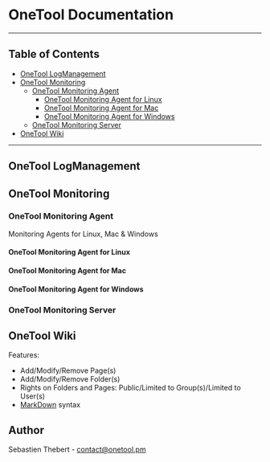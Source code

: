 OneTool Documentation
=====================

-----

## Table of Contents

- [OneTool LogManagement](#onetool-logmanagement)
- [OneTool Monitoring](#onetool-monitoring)
    - [OneTool Monitoring Agent](#onetool-monitoring-agent)
       - [OneTool Monitoring Agent for Linux](#onetool-monitoring-agent-for-linux)
       - [OneTool Monitoring Agent for Mac](#onetool-monitoring-agent-for-mac)
       - [OneTool Monitoring Agent for Windows](#onetool-monitoring-agent-for-windows)
    - [OneTool Monitoring Server](#onetool-monitoring-server)
- [OneTool Wiki](#onetool-wiki)

-----

## OneTool LogManagement


## OneTool Monitoring

### OneTool Monitoring Agent

Monitoring Agents for Linux, Mac & Windows

#### OneTool Monitoring Agent for Linux

#### OneTool Monitoring Agent for Mac

#### OneTool Monitoring Agent for Windows

### OneTool Monitoring Server


## OneTool Wiki

Features:

  * Add/Modify/Remove Page(s)
  * Add/Modify/Remove Folder(s)
  * Rights on Folders and Pages: Public/Limited to Group(s)/Limited to User(s)
  * [MarkDown](http://daringfireball.net/projects/markdown/) syntax


## Author

Sebastien Thebert - contact@onetool.pm

